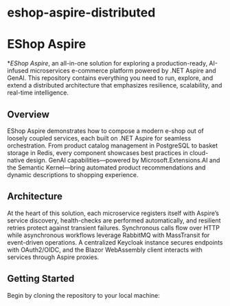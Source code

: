 # eshop-aspire-distributed
# EShop Aspire

**EShop Aspire*, an all-in-one solution for exploring a production-ready, AI-infused microservices e-commerce platform powered by .NET Aspire and GenAI. This repository contains everything you need to run, explore, and extend a distributed architecture that emphasizes resilience, scalability, and real-time intelligence.

## Overview

EShop Aspire demonstrates how to compose a modern e-shop out of loosely coupled services, each built on .NET Aspire for seamless orchestration. From product catalog management in PostgreSQL to basket storage in Redis, every component showcases best practices in cloud-native design. GenAI capabilities—powered by Microsoft.Extensions.AI and the Semantic Kernel—bring automated product recommendations and dynamic descriptions to shopping experience.

## Architecture

At the heart of this solution, each microservice registers itself with Aspire’s service discovery, health-checks are performed automatically, and resilient retries protect against transient failures. Synchronous calls flow over HTTP while asynchronous workflows leverage RabbitMQ with MassTransit for event-driven operations. A centralized Keycloak instance secures endpoints with OAuth2/OIDC, and the Blazor WebAssembly client interacts with services through Aspire proxies.

## Getting Started

Begin by cloning the repository to your local machine:
